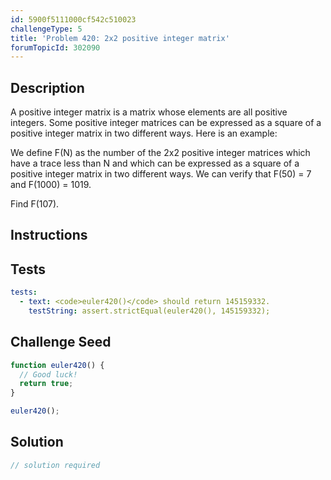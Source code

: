 ```yaml
---
id: 5900f5111000cf542c510023
challengeType: 5
title: 'Problem 420: 2x2 positive integer matrix'
forumTopicId: 302090
---
```


## Description
<section id='description'>
A positive integer matrix is a matrix whose elements are all positive integers.
Some positive integer matrices can be expressed as a square of a positive integer matrix in two different ways. Here is an example:





We define F(N) as the number of the 2x2 positive integer matrices which have a trace less than N and which can be expressed as a square of a positive integer matrix in two different ways.
We can verify that F(50) = 7 and F(1000) = 1019.



Find F(107).
</section>

## Instructions
<section id='instructions'>

</section>

## Tests
<section id='tests'>

```yml
tests:
  - text: <code>euler420()</code> should return 145159332.
    testString: assert.strictEqual(euler420(), 145159332);

```

</section>

## Challenge Seed
<section id='challengeSeed'>

<div id='js-seed'>

```js
function euler420() {
  // Good luck!
  return true;
}

euler420();
```

</div>



</section>

## Solution
<section id='solution'>

```js
// solution required
```

</section>
